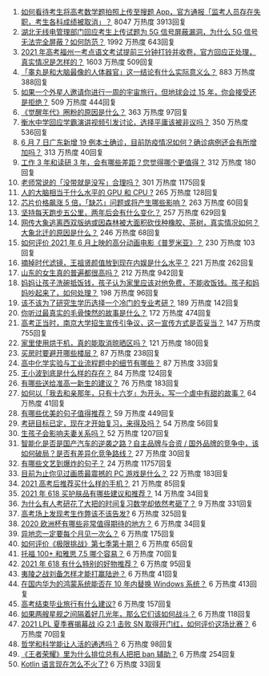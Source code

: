 1. [如何看待考生将高考数学题拍照上传至搜题 App，官方通报「监考人员存在失职，考生各科成绩被取消」？](https://www.zhihu.com/question/463826989) 8047 万热度 3913回复
1. [湖北无线电管理部门回应考生上传试题为 5G 信号屏蔽漏洞，为什么 5G 信号无法完全屏蔽？如何防范？](https://www.zhihu.com/question/463853973) 1992 万热度 643回复
1. [2021 年高考福州一考点语文考试提前三分钟打铃并收卷，官方回应正处理，真实情况是怎样的？](https://www.zhihu.com/question/463603842) 1603 万热度 509回复
1. [「睾丸是和大脑最像的人体器官」这一结论有什么实际意义么？](https://www.zhihu.com/question/463156456) 883 万热度 388回复
1. [如果一个外星人邀请你进行一周的宇宙旅行，但地球会过 15 年，你会接受还是拒绝？](https://www.zhihu.com/question/463336626) 509 万热度 444回复
1. [《觉醒年代》圈粉的原因是什么？](https://www.zhihu.com/question/460648920) 363 万热度 97回复
1. [衡水中学回应学霸演讲视频引发讨论，选择平庸该被非议吗？](https://www.zhihu.com/question/462967509) 350 万热度 536回复
1. [6 月 7 日广东新增 19 例本土确诊，目前防疫情况如何？确诊病例还会有所增加吗？](https://www.zhihu.com/question/463806780) 313 万热度 40回复
1. [工作 3 年和读研 3 年，会有哪些差距？您觉得哪个更值得？](https://www.zhihu.com/question/463621272) 312 万热度 180回复
1. [老师常说的「没带就是没写」合理吗？](https://www.zhihu.com/question/457033055) 301 万热度 1175回复
1. [人的大脑相当于什么水平的 GPU 和 CPU ?](https://www.zhihu.com/question/404006982) 265 万热度 128回复
1. [芯片价格飙涨 5 倍，「缺芯」问题或将产生哪些影响？](https://www.zhihu.com/question/463574415) 263 万热度 60回复
1. [坚持每天跑步五公里，两年后会有什么变化？](https://www.zhihu.com/question/418315082) 257 万热度 629回复
1. [网传大象逃离西双版纳或因森林被大面积砍伐种橡胶、茶树，真实情况如何？大象北迁的原因是什么？](https://www.zhihu.com/question/463575906) 246 万热度 68回复
1. [如何评价 2021 年 6 月上映的高分动画电影《普罗米亚》？](https://www.zhihu.com/question/462217273) 230 万热度 103回复
1. [摘掉时代滤镜，王祖贤颜值放到现在内娱是什么水平？](https://www.zhihu.com/question/460820502) 221 万热度 262回复
1. [山东的女生真的普遍都很高吗？](https://www.zhihu.com/question/389402145) 212 万热度 942回复
1. [妈妈让孩子洗碗抵饭钱，孩子认为家里应该对他免费，不能收饭钱。孩子和妈妈吵起来了，如何处理？](https://www.zhihu.com/question/463356821) 198 万热度 96回复
1. [该不该为了研究生学历选择一个冷门的专业考研？](https://www.zhihu.com/question/458850143) 189 万热度 142回复
1. [你听过最真实的毛骨悚然的故事是什么？](https://www.zhihu.com/question/458168131) 172 万热度 474回复
1. [高考正当时，南京大学招生宣传引争议，这一宣传方式是否妥当？](https://www.zhihu.com/question/463702038) 147 万热度 755回复
1. [家里使用烘干机，真的能取消晾晒区吗？](https://www.zhihu.com/question/450607143) 121 万热度 180回复
1. [买房时要避开哪些楼层？](https://www.zhihu.com/question/447920355) 87 万热度 238回复
1. [高中化学实验与工业流程题中的细节有哪些？](https://www.zhihu.com/question/383773565) 87 万热度 33回复
1. [王小波到底是什么样的存在？](https://www.zhihu.com/question/27333174) 84 万热度 124回复
1. [有哪些送给准高一新生的建议？](https://www.zhihu.com/question/49779691) 76 万热度 183回复
1. [如何以「我去和亲那年，只有十六岁」为开头，写一个虐中有甜的故事？](https://www.zhihu.com/question/437988845) 64 万热度 41回复
1. [有哪些优美的句子值得推荐？](https://www.zhihu.com/question/459600599) 59 万热度 449回复
1. [考研目标已定，现在才开始复习，来得及吗？](https://www.zhihu.com/question/463136813) 54 万热度 56回复
1. [生孩子会影响夫妻关系吗？](https://www.zhihu.com/question/369792300) 52 万热度 1207回复
1. [智能化是否是国产汽车的逆袭之路？自主品牌与合资 / 国外品牌的竞争中，该如何破局？是否有差异化竞争路线？](https://www.zhihu.com/question/436854466) 27 万热度 30回复
1. [有哪些文艺到爆炸的句子？](https://www.zhihu.com/question/308829198) 24 万热度 11757回复
1. [目前为止你见过画质最震撼的 PC 游戏是什么？](https://www.zhihu.com/question/334549140) 22 万热度 183回复
1. [2021 高考后推荐买什么样的手机？](https://www.zhihu.com/question/460386683) 21 万热度 85回复
1. [2021 年 618 买护肤品有哪些建议和推荐？](https://www.zhihu.com/question/397144646) 14 万热度 34回复
1. [为什么有人考研花了大把的时间复习数学却依然考砸了？](https://www.zhihu.com/question/390760713) 9 万热度 331回复
1. [高考场上发现考生作弊该不该告发?](https://www.zhihu.com/question/463567379) 6 万热度 325回复
1. [2020 欧洲杯有哪些非常值得期待的地方？](https://www.zhihu.com/question/463813116) 6 万热度 34回复
1. [异地恋一定要每个月见一次么？](https://www.zhihu.com/question/459310231) 6 万热度 175回复
1. [如何评价《极限挑战》第七季第十期？](https://www.zhihu.com/question/463503577) 6 万热度 65回复
1. [托福 100+ 和雅思 7.5 哪个容易？](https://www.zhihu.com/question/26489793) 6 万热度 70回复
1. [2021 年 618 有什么特别的好物推荐？](https://www.zhihu.com/question/461478895) 6 万热度 95回复
1. [夷陵之战刘备怎样才能打赢陆逊？](https://www.zhihu.com/question/463713654) 6 万热度 41回复
1. [在国内华为的鸿蒙系统能否在 10 年内替换 Windows 系统？](https://www.zhihu.com/question/462366986) 6 万热度 413回复
1. [高考结束毕业旅行有什么建议?](https://www.zhihu.com/question/459962607) 6 万热度 157回复
1. [如果两艘星舰之间隔着好几光年，那么它们该如何战斗？](https://www.zhihu.com/question/462878987) 6 万热度 118回复
1. [2021 LPL 夏季赛揭幕战 iG 2:1 击败 SN 取得开门红，如何评价这场比赛？](https://www.zhihu.com/question/463732484) 6 万热度 70回复
1. [哲学和科学能让人活的通透吗？](https://www.zhihu.com/question/463258300) 6 万热度 98回复
1. [《王者荣耀》里为什么排位总有人把把 ban 辅助？](https://www.zhihu.com/question/461168119) 6 万热度 254回复
1. [Kotlin 语言现在怎么不火了?](https://www.zhihu.com/question/461471019) 6 万热度 33回复